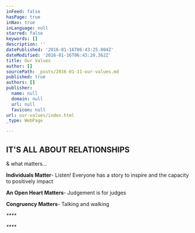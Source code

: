 ```yaml
---
inFeed: false
hasPage: true
inNav: true
inLanguage: null
starred: false
keywords: []
description: ''
datePublished: '2016-01-16T06:43:25.804Z'
dateModified: '2016-01-16T06:43:20.362Z'
title: Our Values
author: []
sourcePath: _posts/2016-01-11-our-values.md
published: true
authors: []
publisher:
  name: null
  domain: null
  url: null
  favicon: null
url: our-values/index.html
_type: WebPage

---
```

## IT'S ALL ABOUT RELATIONSHIPS

& what matters... 

**Individuals Matter**- Listen! Everyone has a
story to inspire and the capacity to positively impact

**An Open Heart Matters**- Judgement is for
judges

**Congruency Matters**- Talking and walking

_****_

_****_